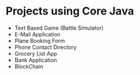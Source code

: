 # Projects using Core Java

* Text Based Game (Battle Simulator)
* E-Mail Application
* Plane Booking Form
* Phone Contact Directory
* Grocery List App
* Bank Application
* BlockChain

